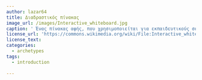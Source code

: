 ```yaml
---
author: lazar64
title: Διαδραστικός πίνακας 
image_url: /images/Interactive_whiteboard.jpg
caption: ' Ένας πίνακας αφής, που χρησιμοποιείται για εκπαιδευτικούς σκοπούς.Για τη χρήση του απαιτείται ένας πίνακας προβολής ένας υπολογιστής κι ένας προτζέκτορας.'
license_url: 'https://commons.wikimedia.org/wiki/File:Interactive_whiteboard_at_CeBIT_2007.jpg'
license_text:  
categories:
  - archetypes
tags:
  - introduction
  
---
```

